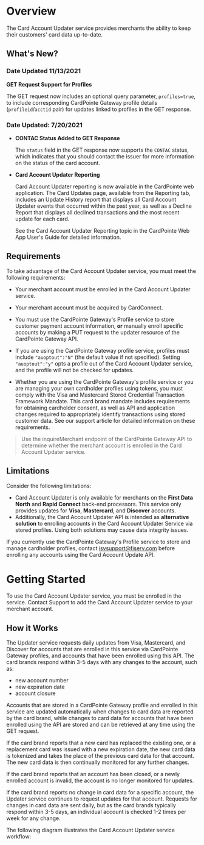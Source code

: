 # Overview

The Card Account Updater service provides merchants the ability to keep their customers' card data up-to-date.

## What's New?

### Date Updated 11/13/2021

**GET Request Support for Profiles**

The GET request now includes an optional query parameter, `profiles=true`, to include corresponding CardPointe Gateway profile details (`profileid`/`acctid` pair) for updates linked to profiles in the GET response.

### Date Updated: 7/20/2021 

- **CONTAC Status Added to GET Response**

    The `status` field in the GET response now supports the `CONTAC` status, which indicates that you should contact the issuer for more information on the status of the card account.

- **Card Account Updater Reporting**

    Card Account Updater reporting is now available in the CardPointe web application. The Card Updates page, available from the Reporting tab, includes an Update History report that displays all Card Account Updater events that occurred within the past year, as well as a Decline Report that displays all declined transactions and the most recent update for each card.

    See the Card Account Updater Reporting topic in the CardPointe Web App User's Guide for detailed information.

## Requirements

To take advantage of the Card Account Updater service, you must meet the following requirements:

- Your merchant account must be enrolled in the Card Account Updater service.

- Your merchant account must be acquired by CardConnect.

- You must use the CardPointe Gateway's Profile service to store customer payment account information, **or** manually enroll specific accounts by making a PUT request to the updater resource of the CardPointe Gateway API.

- If you are using the CardPointe Gateway profile service, profiles must include `"auoptout":"N"` (the default value if not specified). Setting `"auoptout":"y"` opts a profile out of the Card Account Updater service, and the profile will not be checked for updates.

- Whether you are using the CardPointe Gateway's profile service or you are managing your own cardholder profiles using tokens, you must comply with the Visa and Mastercard Stored Credential Transaction Framework Mandate. This card brand mandate includes requirements for obtaining cardholder consent, as well as API and application changes required to appropriately identify transactions using stored customer data. See our support article for detailed information on these requirements.

<!-- theme: warning -->
> Use the inquireMerchant endpoint of the CardPointe Gateway API to determine whether the merchant account is enrolled in the Card Account Updater service.

## Limitations

Consider the following limitations:

- Card Account Updater is only available for merchants on the **First Data North** and **Rapid Connect** back-end processors.
This service only provides updates for **Visa**, **Mastercard**, and **Discover** accounts.
- Additionally, the Card Account Updater API is intended as **alternative solution** to enrolling accounts in the Card Account Updater Service via stored profiles. Using both solutions may cause data integrity issues.

If you currently use the CardPointe Gateway's Profile service to store and manage cardholder profiles, contact isvsupport@fiserv.com before enrolling any accounts using the Card Account Update API.

# Getting Started

To use the Card Account Updater service, you must be enrolled in the service. Contact Support to add the Card Account Updater service to your merchant account.

## How it Works

The Updater service requests daily updates from Visa, Mastercard, and Discover for accounts that are enrolled in this service via CardPointe Gateway profiles, and accounts that have been enrolled using this API. The card brands respond within 3-5 days with any changes to the account, such as:

- new account number
- new expiration date
- account closure

Accounts that are stored in a CardPointe Gateway profile and enrolled in this service are updated automatically when changes to card data are reported by the card brand, while changes to card data for accounts that have been enrolled using the API are stored and can be retrieved at any time using the GET request.

If the card brand reports that a new card has replaced the existing one, or a replacement card was issued with a new expiration date, the new card data is tokenized and takes the place of the previous card data for that account. The new card data is then continually monitored for any further changes.

If the card brand reports that an account has been closed, or a newly enrolled account is invalid, the account is no longer monitored for updates.

If the card brand reports no change in card data for a specific account, the Updater service continues to request updates for that account. Requests for changes in card data are sent daily, but as the card brands typically respond within 3-5 days, an individual account is checked 1-2 times per week for any change.

The following diagram illustrates the Card Account Updater service workflow:


